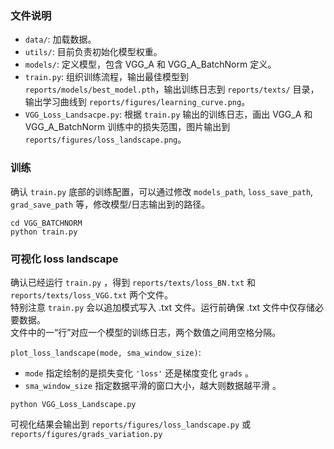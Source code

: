 ### 文件说明
- `data/`: 加载数据。<br>
- `utils/`: 目前负责初始化模型权重。<br>
- `models/`: 定义模型，包含 VGG_A 和 VGG_A_BatchNorm 定义。<br>
- `train.py`: 组织训练流程，输出最佳模型到 `reports/models/best_model.pth`，输出训练日志到 `reports/texts/` 目录，输出学习曲线到 `reports/figures/learning_curve.png`。<br>
- `VGG_Loss_Landsacpe.py`: 根据 `train.py` 输出的训练日志，画出 VGG_A 和 VGG_A_BatchNorm 训练中的损失范围，图片输出到 `reports/figures/loss_landscape.png`。

### 训练
确认 `train.py` 底部的训练配置，可以通过修改 `models_path`, `loss_save_path`, `grad_save_path` 等，修改模型/日志输出到的路径。
```shell
cd VGG_BATCHNORM
python train.py
```

### 可视化 loss landscape
确认已经运行 `train.py` ，得到 `reports/texts/loss_BN.txt` 和 `reports/texts/loss_VGG.txt` 两个文件。<br>
特别注意 `train.py` 会以追加模式写入 .txt 文件。运行前确保 .txt 文件中仅存储必要数据。<br>
文件中的一“行”对应一个模型的训练日志，两个数值之间用空格分隔。<br>

`plot_loss_landscape(mode, sma_window_size)`:<br>
- `mode` 指定绘制的是损失变化 `'loss'` 还是梯度变化 `grads` 。
- `sma_window_size` 指定数据平滑的窗口大小，越大则数据越平滑 。

```shell
python VGG_Loss_Landscape.py
```
可视化结果会输出到 `reports/figures/loss_landscape.py` 或 `reports/figures/grads_variation.py`
